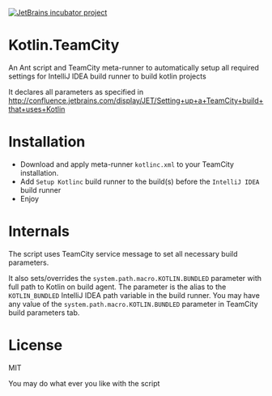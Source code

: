 [![JetBrains incubator project](http://jb.gg/badges/incubator-plastic.svg)](https://confluence.jetbrains.com/display/ALL/JetBrains+on+GitHub)

Kotlin.TeamCity
===============

An Ant script and TeamCity meta-runner to automatically setup all 
required settings for IntelliJ IDEA build runner to build kotlin 
projects

It declares all parameters as specified in 
http://confluence.jetbrains.com/display/JET/Setting+up+a+TeamCity+build+that+uses+Kotlin

Installation
============
- Download and apply meta-runner ```kotlinc.xml``` to your TeamCity installation.
- Add ```Setup Kotlinc``` build runner to the build(s) before the ```IntelliJ IDEA``` build runner
- Enjoy


Internals
==========
The script uses TeamCity service message to set all necessary build parameters. 

It also sets/overrides the ```system.path.macro.KOTLIN.BUNDLED``` parameter with 
full path to Kotlin on build agent. The parameter is the alias to 
the ```KOTLIN_BUNDLED``` IntelliJ IDEA path variable in the build runner.
You may have any value of the ```system.path.macro.KOTLIN.BUNDLED``` parameter 
in TeamCity build parameters tab.


License
=======
MIT

You may do what ever you like with the script


